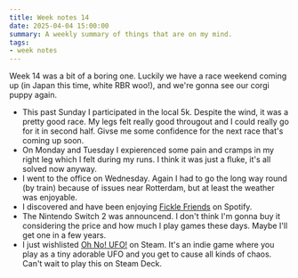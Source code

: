 ```yaml
---
title: Week notes 14
date: 2025-04-04 15:00:00
summary: A weekly summary of things that are on my mind.
tags: 
- week notes
---
```


Week 14 was a bit of a boring one. Luckily we have a race weekend coming up (in Japan this time, white RBR woo!), and we're gonna see our corgi puppy again. 

- This past Sunday I participated in the local 5k. Despite the wind, it was a pretty good race. My legs felt really good througout and I could really go for it in second half. Givse me some confidence for the next race that's coming up soon.
- On Monday and Tuesday I expierenced some pain and cramps in my right leg which I felt during my runs. I think it was just a fluke, it's all solved now anyway.
- I went to the office on Wednesday. Again I had to go the long way round (by train) because of issues near Rotterdam, but at least the weather was enjoyable. 
- I discovered and have been enjoying [Fickle Friends](https://open.spotify.com/artist/1nhSLEYdoBHG6cJ8NDwoF1) on Spotify.
- The Nintendo Switch 2 was announcend. I don't think I'm gonna buy it considering the price and how much I play games these days. Maybe I'll get one in a few years.
- I just wishlisted [Oh No! UFO!](https://store.steampowered.com/app/3314190/Oh_No_UFO/) on Steam. It's an indie game where you play as a tiny adorable UFO and you get to cause all kinds of chaos. Can't wait to play this on Steam Deck.
